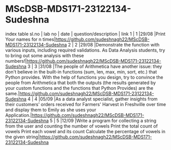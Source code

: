 # MScDSB-MDS171-23122134-Sudeshna
index table
sl.no | lab no | date | question/description | link
1     | 1      |29/08 |Print Your names for n times|https://github.com/sudeshnagh22/MScDSB-MDS171-23122134-Sudeshna
2     | 2      |29/08 |Demonstrate the function with various inputs, including required validations. As Data Analysis students, try to bring out some analysis with these numbers!|https://github.com/sudeshnagh22/MScDSB-MDS171-23122134-Sudeshna
3     | 3      |31/08 |The people of Arithmetica have another issue: they don't believe in the built-in functions (sum, len, max, min, sort, etc.) that Python provides. With the help of functions you design, try to convince the people from Arithmetica that both the outputs (the results generated by your custom functions and the functions that Python Provides) are the same.|https://github.com/sudeshnagh22/MScDSB-MDS171-23122134-Sudeshna
4     | 4      |05/09 |As a data analyst specialist, gather insights from their customers' orders received for Farmers' Harvest in Freshville over time and display them to Emily as she uses your Application.|https://github.com/sudeshnagh22/MScDSB-MDS171-23122134-Sudeshna
5     | 5      |12/09 |Write a program for collecting a string from the user and counting the number of vowels Print the total count of vowels Print each vowel and its count Calculate the percentage of vowels in the given string|https://github.com/sudeshnagh22/MScDSB-MDS171-23122134-Sudeshna
